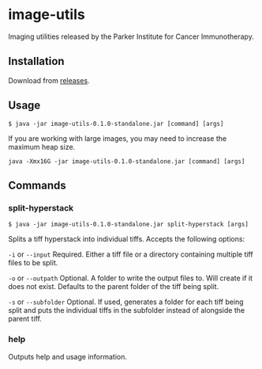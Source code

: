 # image-utils

Imaging utilities released by the Parker Institute for Cancer Immunotherapy.

## Installation

Download from [releases](https://github.com/ParkerICI/image-utils/releases).

## Usage

`$ java -jar image-utils-0.1.0-standalone.jar [command] [args]`

If you are working with large images, you may need to increase the maximum heap size.

`java -Xmx16G -jar image-utils-0.1.0-standalone.jar [command] [args]`

## Commands

### split-hyperstack

`$ java -jar image-utils-0.1.0-standalone.jar split-hyperstack [args]`

Splits a tiff hyperstack into individual tiffs. Accepts the following options:

`-i` or `--input`
Required. Either a tiff file or a directory containing multiple tiff files to be split.

`-o` or `--outpath`
Optional. A folder to write the output files to. Will create if it does not exist. Defaults to the parent folder of the tiff being split.

`-s` or `--subfolder`
Optional. If used, generates a folder for each tiff being split and puts the individual tiffs in the subfolder instead of alongside the parent tiff.

### help

Outputs help and usage information.

